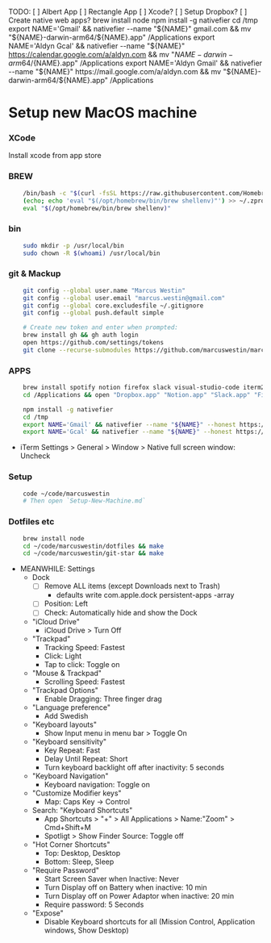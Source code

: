 TODO:
    [ ] Albert App
    [ ] Rectangle App
    [ ] Xcode?
    [ ] Setup Dropbox?
    [ ] Create native web apps?
        brew install node
        npm install -g nativefier
        cd /tmp
        export NAME='Gmail' && nativefier --name "${NAME}" gmail.com && mv "${NAME}-darwin-arm64/${NAME}.app" /Applications
        export NAME='Aldyn Gcal' && nativefier --name "${NAME}" https://calendar.google.com/a/aldyn.com && mv "${NAME}-darwin-arm64/${NAME}.app" /Applications
        export NAME='Aldyn Gmail' && nativefier --name "${NAME}" https://mail.google.com/a/aldyn.com && mv "${NAME}-darwin-arm64/${NAME}.app" /Applications

Setup new MacOS machine
=======================

### XCode

Install xcode from app store

### BREW
```bash
	/bin/bash -c "$(curl -fsSL https://raw.githubusercontent.com/Homebrew/install/HEAD/install.sh)"
	(echo; echo 'eval "$(/opt/homebrew/bin/brew shellenv)"') >> ~/.zprofile
	eval "$(/opt/homebrew/bin/brew shellenv)"
```

### bin
```bash
    sudo mkdir -p /usr/local/bin
    sudo chown -R $(whoami) /usr/local/bin
```

### git & Mackup
```bash
    git config --global user.name "Marcus Westin"
    git config --global user.email "marcus.westin@gmail.com"
    git config --global core.excludesfile ~/.gitignore
    git config --global push.default simple

	# Create new token and enter when prompted:
    brew install gh && gh auth login
	open https://github.com/settings/tokens
    git clone --recurse-submodules https://github.com/marcuswestin/marcuswestin.git ~/code/marcuswestin
```


### APPS
```bash
	brew install spotify notion firefox slack visual-studio-code iterm2
	cd /Applications && open "Dropbox.app" "Notion.app" "Slack.app" "Firefox.app" "Spotify.app" "Visual Studio Code.app" "iTerm.app"

    npm install -g nativefier
    cd /tmp
    export NAME='Gmail' && nativefier --name "${NAME}" --honest https://mail.google.com && mv "${NAME}-darwin-arm64/${NAME}.app" /Applications && open /Applications/${NAME}.app
    export NAME='Gcal' && nativefier --name "${NAME}" --honest https://calendar.google.com/ && mv "${NAME}-darwin-arm64/${NAME}.app" /Applications && open /Applications/${NAME}.app

```

- iTerm Settings > General > Window > Native full screen window: Uncheck

### Setup
```bash
	code ~/code/marcuswestin
    # Then open `Setup-New-Machine.md`
```

### Dotfiles etc
```bash
    brew install node
    cd ~/code/marcuswestin/dotfiles && make
    cd ~/code/marcuswestin/git-star && make
```

- MEANWHILE: Settings
    - Dock
        - [ ] Remove ALL items (except Downloads next to Trash)
            - defaults write com.apple.dock persistent-apps -array
        - [ ] Position: Left
        - [ ] Check: Automatically hide and show the Dock
    - "iCloud Drive"
        - iCloud Drive > Turn Off
	- "Trackpad"
        - Tracking Speed: Fastest
        - Click: Light
        - Tap to click: Toggle on
    - "Mouse & Trackpad"
        - Scrolling Speed: Fastest
    - "Trackpad Options"
        - Enable Dragging: Three finger drag
    - "Language preference"
        - Add Swedish
    - "Keyboard layouts"
        - Show Input menu in menu bar > Toggle On
	- "Keyboard sensitivity"
        - Key Repeat: Fast
        - Delay Until Repeat: Short
        - Turn keyboard backlight off after inactivity: 5 seconds
    - "Keyboard Navigation"
        - Keyboard navigation: Toggle on
    - "Customize Modifier keys"
        - Map: Caps Key -> Control
    - Search: "Keyboard Shortcuts"
        - App Shortcuts > "+" > All Applications > Name:"Zoom" > Cmd+Shift+M
        - Spotligt > Show Finder Source: Toggle off
	- "Hot Corner Shortcuts"
		- Top: Desktop, Desktop
		- Bottom: Sleep, Sleep
	- "Require Password"
        - Start Screen Saver when Inactive: Never
        - Turn Display off on Battery when inactive: 10 min
        - Turn Display off on Power Adaptor when inactive: 20 min
		- Require password: 5 Seconds
	- "Expose"
		- Disable Keyboard shortcuts for all (Mission Control, Application windows, Show Desktop)







